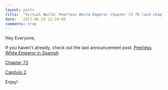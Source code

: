 ```yaml
---
layout: posts
title:  "Virtual World: Peerless White Emperor Chapter 73-78 (and chapter 2 in Spanish)"
date:   2017-06-14 22:10:00
comments: true
---
```


Hey Everyone,

If you haven't already, check out the last announcement post: [Peerless White Emperor in Spanish][Spanish]

[Chapter 73][vwpwe0073]

[Capítulo 2][mveiwb0002].

Enjoy!

[Spanish]: {{site.url}}/Release11.html
[vwpwe0073]: {{site.url}}/translations/vwpwe/0073.html
[mveiwb0002]: {{site.url}}/translations/mveiwb/0002.html
